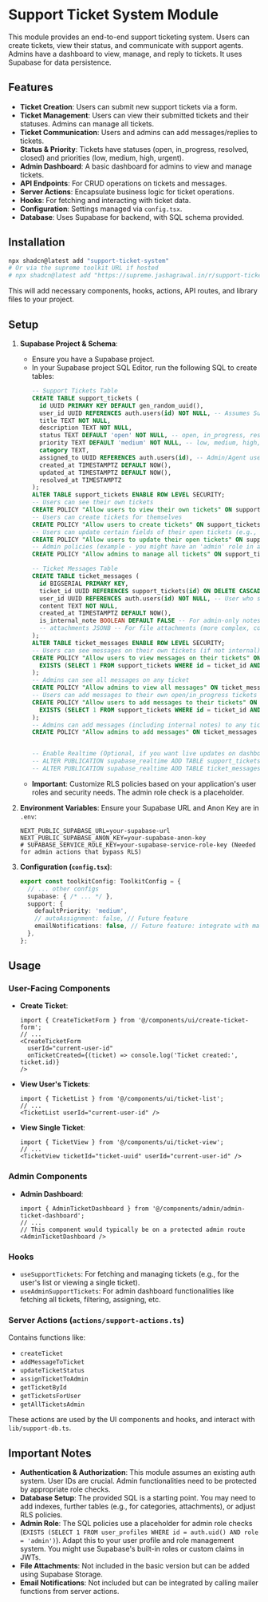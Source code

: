 # Support Ticket System Module

This module provides an end-to-end support ticketing system. Users can create tickets, view their status, and communicate with support agents. Admins have a dashboard to view, manage, and reply to tickets. It uses Supabase for data persistence.

## Features

-   **Ticket Creation**: Users can submit new support tickets via a form.
-   **Ticket Management**: Users can view their submitted tickets and their statuses. Admins can manage all tickets.
-   **Ticket Communication**: Users and admins can add messages/replies to tickets.
-   **Status & Priority**: Tickets have statuses (open, in_progress, resolved, closed) and priorities (low, medium, high, urgent).
-   **Admin Dashboard**: A basic dashboard for admins to view and manage tickets.
-   **API Endpoints**: For CRUD operations on tickets and messages.
-   **Server Actions**: Encapsulate business logic for ticket operations.
-   **Hooks**: For fetching and interacting with ticket data.
-   **Configuration**: Settings managed via `config.tsx`.
-   **Database**: Uses Supabase for backend, with SQL schema provided.

## Installation

```bash
npx shadcn@latest add "support-ticket-system"
# Or via the supreme toolkit URL if hosted
# npx shadcn@latest add "https://supreme.jashagrawal.in/r/support-ticket-system.json"
```

This will add necessary components, hooks, actions, API routes, and library files to your project.

## Setup

1.  **Supabase Project & Schema**:
    -   Ensure you have a Supabase project.
    -   In your Supabase project SQL Editor, run the following SQL to create tables:
        ```sql
        -- Support Tickets Table
        CREATE TABLE support_tickets (
          id UUID PRIMARY KEY DEFAULT gen_random_uuid(),
          user_id UUID REFERENCES auth.users(id) NOT NULL, -- Assumes Supabase Auth
          title TEXT NOT NULL,
          description TEXT NOT NULL,
          status TEXT DEFAULT 'open' NOT NULL, -- open, in_progress, resolved, closed
          priority TEXT DEFAULT 'medium' NOT NULL, -- low, medium, high, urgent
          category TEXT,
          assigned_to UUID REFERENCES auth.users(id), -- Admin/Agent user ID
          created_at TIMESTAMPTZ DEFAULT NOW(),
          updated_at TIMESTAMPTZ DEFAULT NOW(),
          resolved_at TIMESTAMPTZ
        );
        ALTER TABLE support_tickets ENABLE ROW LEVEL SECURITY;
        -- Users can see their own tickets
        CREATE POLICY "Allow users to view their own tickets" ON support_tickets FOR SELECT USING (auth.uid() = user_id);
        -- Users can create tickets for themselves
        CREATE POLICY "Allow users to create tickets" ON support_tickets FOR INSERT WITH CHECK (auth.uid() = user_id);
        -- Users can update certain fields of their open tickets (e.g., add more info - define granularly)
        CREATE POLICY "Allow users to update their open tickets" ON support_tickets FOR UPDATE USING (auth.uid() = user_id AND status = 'open') WITH CHECK (auth.uid() = user_id);
        -- Admin policies (example - you might have an 'admin' role in auth.users or a separate table)
        CREATE POLICY "Allow admins to manage all tickets" ON support_tickets FOR ALL USING ( (SELECT rolname FROM pg_roles WHERE oid = auth.role()::oid) = 'service_role' OR EXISTS (SELECT 1 FROM user_profiles WHERE id = auth.uid() AND role = 'admin') ); -- Adjust role check

        -- Ticket Messages Table
        CREATE TABLE ticket_messages (
          id BIGSERIAL PRIMARY KEY,
          ticket_id UUID REFERENCES support_tickets(id) ON DELETE CASCADE NOT NULL,
          user_id UUID REFERENCES auth.users(id) NOT NULL, -- User who sent the message
          content TEXT NOT NULL,
          created_at TIMESTAMPTZ DEFAULT NOW(),
          is_internal_note BOOLEAN DEFAULT FALSE -- For admin-only notes
          -- attachments JSONB -- For file attachments (more complex, consider Supabase Storage)
        );
        ALTER TABLE ticket_messages ENABLE ROW LEVEL SECURITY;
        -- Users can see messages on their own tickets (if not internal)
        CREATE POLICY "Allow users to view messages on their tickets" ON ticket_messages FOR SELECT USING (
          EXISTS (SELECT 1 FROM support_tickets WHERE id = ticket_id AND user_id = auth.uid()) AND is_internal_note = FALSE
        );
        -- Admins can see all messages on any ticket
        CREATE POLICY "Allow admins to view all messages" ON ticket_messages FOR SELECT USING ( (SELECT rolname FROM pg_roles WHERE oid = auth.role()::oid) = 'service_role' OR EXISTS (SELECT 1 FROM user_profiles WHERE id = auth.uid() AND role = 'admin') ); -- Adjust role check
        -- Users can add messages to their own open/in_progress tickets
        CREATE POLICY "Allow users to add messages to their tickets" ON ticket_messages FOR INSERT WITH CHECK (
          EXISTS (SELECT 1 FROM support_tickets WHERE id = ticket_id AND user_id = auth.uid() AND (status = 'open' OR status = 'in_progress'))
        );
        -- Admins can add messages (including internal notes) to any ticket
        CREATE POLICY "Allow admins to add messages" ON ticket_messages FOR INSERT WITH CHECK ( (SELECT rolname FROM pg_roles WHERE oid = auth.role()::oid) = 'service_role' OR EXISTS (SELECT 1 FROM user_profiles WHERE id = auth.uid() AND role = 'admin') ); -- Adjust role check


        -- Enable Realtime (Optional, if you want live updates on dashboards/ticket views)
        -- ALTER PUBLICATION supabase_realtime ADD TABLE support_tickets;
        -- ALTER PUBLICATION supabase_realtime ADD TABLE ticket_messages;
        ```
    -   **Important**: Customize RLS policies based on your application's user roles and security needs. The admin role check is a placeholder.

2.  **Environment Variables**: Ensure your Supabase URL and Anon Key are in `.env`:
    ```env
    NEXT_PUBLIC_SUPABASE_URL=your-supabase-url
    NEXT_PUBLIC_SUPABASE_ANON_KEY=your-supabase-anon-key
    # SUPABASE_SERVICE_ROLE_KEY=your-supabase-service-role-key (Needed for admin actions that bypass RLS)
    ```

3.  **Configuration (`config.tsx`)**:
    ```ts
    export const toolkitConfig: ToolkitConfig = {
      // ... other configs
      supabase: { /* ... */ },
      support: {
        defaultPriority: 'medium',
        // autoAssignment: false, // Future feature
        emailNotifications: false, // Future feature: integrate with mailer
      },
    };
    ```

## Usage

### User-Facing Components

-   **Create Ticket**:
    ```tsx
    import { CreateTicketForm } from '@/components/ui/create-ticket-form';
    // ...
    <CreateTicketForm
      userId="current-user-id"
      onTicketCreated={(ticket) => console.log('Ticket created:', ticket.id)}
    />
    ```
-   **View User's Tickets**:
    ```tsx
    import { TicketList } from '@/components/ui/ticket-list';
    // ...
    <TicketList userId="current-user-id" />
    ```
-   **View Single Ticket**:
    ```tsx
    import { TicketView } from '@/components/ui/ticket-view';
    // ...
    <TicketView ticketId="ticket-uuid" userId="current-user-id" />
    ```

### Admin Components

-   **Admin Dashboard**:
    ```tsx
    import { AdminTicketDashboard } from '@/components/admin/admin-ticket-dashboard';
    // ...
    // This component would typically be on a protected admin route
    <AdminTicketDashboard />
    ```

### Hooks

-   `useSupportTickets`: For fetching and managing tickets (e.g., for the user's list or viewing a single ticket).
-   `useAdminSupportTickets`: For admin dashboard functionalities like fetching all tickets, filtering, assigning, etc.

### Server Actions (`actions/support-actions.ts`)

Contains functions like:
-   `createTicket`
-   `addMessageToTicket`
-   `updateTicketStatus`
-   `assignTicketToAdmin`
-   `getTicketById`
-   `getTicketsForUser`
-   `getAllTicketsAdmin`

These actions are used by the UI components and hooks, and interact with `lib/support-db.ts`.

## Important Notes
-   **Authentication & Authorization**: This module assumes an existing auth system. User IDs are crucial. Admin functionalities need to be protected by appropriate role checks.
-   **Database Setup**: The provided SQL is a starting point. You may need to add indexes, further tables (e.g., for categories, attachments), or adjust RLS policies.
-   **Admin Role**: The SQL policies use a placeholder for admin role checks (`EXISTS (SELECT 1 FROM user_profiles WHERE id = auth.uid() AND role = 'admin')`). Adapt this to your user profile and role management system. You might use Supabase's built-in roles or custom claims in JWTs.
-   **File Attachments**: Not included in the basic version but can be added using Supabase Storage.
-   **Email Notifications**: Not included but can be integrated by calling mailer functions from server actions.
```
